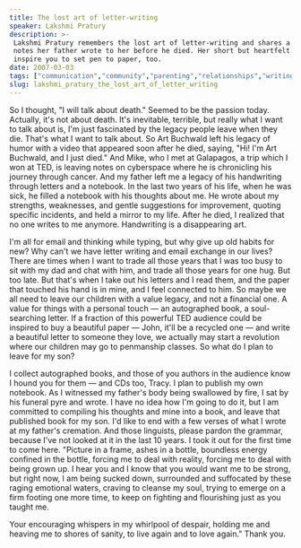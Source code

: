 ```yaml
---
title: The lost art of letter-writing
speaker: Lakshmi Pratury
description: >-
 Lakshmi Pratury remembers the lost art of letter-writing and shares a series of
 notes her father wrote to her before he died. Her short but heartfelt talk may
 inspire you to set pen to paper, too.
date: 2007-03-03
tags: ["communication","community","parenting","relationships","writing"]
slug: lakshmi_pratury_the_lost_art_of_letter_writing
---
```


So I thought, "I will talk about death." Seemed to be the passion today. Actually, it's
not about death. It's inevitable, terrible, but really what I want to talk about is, I'm
just fascinated by the legacy people leave when they die. That's what I want to talk
about. So Art Buchwald left his legacy of humor with a video that appeared soon after he
died, saying, "Hi! I'm Art Buchwald, and I just died." And Mike, who I met at Galapagos, a
trip which I won at TED, is leaving notes on cyberspace where he is chronicling his
journey through cancer. And my father left me a legacy of his handwriting through letters
and a notebook. In the last two years of his life, when he was sick, he filled a notebook
with his thoughts about me. He wrote about my strengths, weaknesses, and gentle
suggestions for improvement, quoting specific incidents, and held a mirror to my
life. After he died, I realized that no one writes to me anymore. Handwriting is a
disappearing art.

I'm all for email and thinking while typing, but why give up old habits for new? Why can't
we have letter writing and email exchange in our lives? There are times when I want to
trade all those years that I was too busy to sit with my dad and chat with him, and trade
all those years for one hug. But too late. But that's when I take out his letters and I
read them, and the paper that touched his hand is in mine, and I feel connected to him. So
maybe we all need to leave our children with a value legacy, and not a financial one. A
value for things with a personal touch — an autographed book, a soul-searching letter. If
a fraction of this powerful TED audience could be inspired to buy a beautiful paper —
John, it'll be a recycled one — and write a beautiful letter to someone they love, we
actually may start a revolution where our children may go to penmanship classes. So what do
I plan to leave for my son?

I collect autographed books, and those of you authors in the audience know I hound you for
them — and CDs too, Tracy. I plan to publish my own notebook. As I witnessed my father's
body being swallowed by fire, I sat by his funeral pyre and wrote. I have no idea how I'm
going to do it, but I am committed to compiling his thoughts and mine into a book, and
leave that published book for my son. I'd like to end with a few verses of what I wrote at
my father's cremation. And those linguists, please pardon the grammar, because I've not
looked at it in the last 10 years. I took it out for the first time to come here. "Picture
in a frame, ashes in a bottle, boundless energy confined in the bottle, forcing me to deal
with reality, forcing me to deal with being grown up. I hear you and I know that you would
want me to be strong, but right now, I am being sucked down, surrounded and suffocated by
these raging emotional waters, craving to cleanse my soul, trying to emerge on a firm
footing one more time, to keep on fighting and flourishing just as you taught
me.

Your encouraging whispers in my whirlpool of despair, holding me and heaving me to shores
of sanity, to live again and to love again." Thank you.

<!--
ad_duration=3.33
comment_count=84
event="TED2007"
external_start_time=0
intro_duration=11.82
is_subtitle_required="False"
is_talk_featured="True"
language="en"
language_swap="False"
native_language="en"
number_of_related_talks=6
number_of_speakers=1
number_of_subtitled_videos=40
number_of_tags=5
number_of_talk_download_languages=42
number_of_talk_more_resources=0
number_of_talk_recommendations=0
number_of_talks_take_actions=0
post_ad_duration=0.83
published_timestamp="2007-12-20 06:49:00"
recording_date="2007-03-03"
speaker_description="Connector"
speaker_is_published=1
speaker_name="Lakshmi Pratury"
talk_name="The lost art of letter-writing"
talks_tags=["communication","community","parenting","relationships","writing"]
url_photo_speaker="https://pe.tedcdn.com/images/ted/22828_254x191.jpg"
url_photo_talk="https://pe.tedcdn.com/images/ted/22318_480x360.jpg"
url_webpage="https://www.ted.com/talks/lakshmi_pratury_the_lost_art_of_letter_writing"
video_type_name="TED Stage Talk"
-->